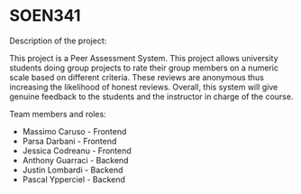 # SOEN341
Description of the project:

This project is a Peer Assessment System. This project allows university students doing group projects to rate their group members on a numeric scale based on different criteria. These reviews are anonymous thus increasing the likelihood of honest reviews. Overall, this system will give genuine feedback to the students and the instructor in charge of the course. 

Team members and roles:
* Massimo Caruso   -  Frontend
* Parsa Darbani    -  Frontend
* Jessica Codreanu -  Frontend
* Anthony Guarraci -  Backend
* Justin Lombardi  -  Backend
* Pascal Ypperciel -  Backend
